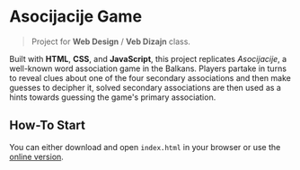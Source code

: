 # Asocijacije Game
> Project for **Web Design** / **Veb Dizajn** class.

Built with **HTML**, **CSS**, and **JavaScript**, this project replicates _Asocijacije_, a well-known word association game in the Balkans. Players partake in turns to reveal clues about one of the four secondary associations and then make guesses to decipher it, solved secondary associations are then used as a hints towards guessing the game's primary association.

## How-To Start

You can either download and open `index.html` in your browser or use the [online version](https://renatusrs.github.io/Asocijacije-Game/).

